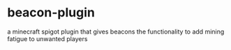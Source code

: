 # beacon-plugin
a minecraft spigot plugin that gives beacons the functionality to add mining fatigue to unwanted players
